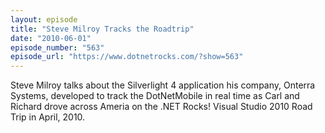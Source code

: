```yaml
---
layout: episode
title: "Steve Milroy Tracks the Roadtrip"
date: "2010-06-01"
episode_number: "563"
episode_url: "https://www.dotnetrocks.com/?show=563"
---
```


Steve Milroy talks about the Silverlight 4 application his company, Onterra Systems, developed to track the DotNetMobile in real time as Carl and Richard drove across Ameria on the .NET Rocks! Visual Studio 2010 Road Trip in April, 2010.
